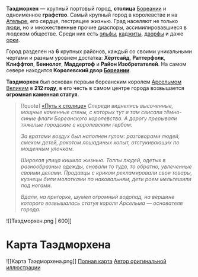 **Таэдморхен** — крупный портовый город, **столица** [Бореании](Бореания) и одноименное **графство**. Самый крупный город в королевстве и на [Ательре](Ательра), его сердце, пестрящее жизнью. Град населяют не только [люди](Люди), но и множественные прочие диаспоры, ассимилировавшиеся в людском обществе. Среди них есть [эльфы](Эльфы), [каджиты](Каджиты), [дворфы](Дворфы) и даже [орки](Орки). 

Город разделен на **6** крупных районов, каждый со своими уникальными чертами и разным уровнем достатка: **Хёртсайд**, **Раттерфолк**, **Клиффтоп**, **Беннолот**, **Маддертоф** и **Район Изобретателей**. На самом севере находится **Королевский двор [Бореании](Бореания)**.

**Таэдморхен** был основан первым бореанским королем [Арсельмом Великим](Арсельм%20Великий.md) в **212 году**, в его честь в самом центре города возвышается **огромная каменная статуя**.

> [!quote] [«Путь к столице»](«Сокровище%20Кархадара».md#Путь%20к%20столице)
> *Спереди виднелись высоченные, мощные каменные стены, с которых тут и там свисали тёмно-синие флаги Бореанского королевства. А дорогу прерывали тяжелые городские с королевским гербом.*
> 
> *За вратами воздух был наполнен гулом: разговорами людей, смехом детей, рокотом лошадиных копыт, отстукивающих по мощенным улочкам.*
> 
> *Широкая улица кишила жизнью. Толпы людей, одетых в разнообразные одежды, сновали то туда, то обратно, увлеченные своими делами. Продавцы с криком рекламировали свои товары, кузнецы били молотками по наковальням, дети роем мельтешили под ногами.*
> 
> *Вдали, на пригорке, шумел огромный водопад, на вершине которого возвышалась статуя короля Арсельма — основателя города.*


![[Таэдморхен.png | 600]]
# Карта Таэдморхена

![[Карта Таэдморхена.png]]
[Полная карта](Карта%20Таэдморхена.png)
[Автор оригинальной иллюстрации](https://www.reddit.com/user/Traceel1/)